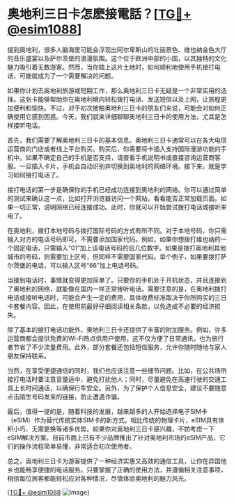 # 奥地利三日卡怎麽接電話？[[TG💪+ @esim1088](https://t.me/s/esim1088)]

提到奥地利，很多人脑海里可能会浮现出阿尔卑斯山的壮丽景色、维也纳金色大厅的音乐盛宴以及萨尔茨堡的浪漫氛围。这个位于欧洲中部的小国，以其独特的文化魅力吸引着无数游客。然而，当你踏上这片土地时，如何顺利地使用手机接打电话，可能就成为了一个需要解决的问题。

如果你计划去奥地利旅游或短期工作，那么奥地利三日卡无疑是一个非常实用的选择。这张卡能够帮助你在奥地利境内轻松拨打电话、发送短信以及上网，让旅程更加便利和愉快。不过，对于初次接触奥地利三日卡的朋友们来说，可能会对如何正确使用它感到困惑。今天，我们就来详细聊聊奥地利三日卡的使用方法，尤其是怎样接听电话。

首先，我们需要了解奥地利三日卡的基本信息。奥地利三日卡通常可以在各大电信运营商的门店或者线上平台购买。购买后，你需要将卡插入支持国际漫游功能的手机中。如果不确定自己的手机是否支持，请查看手机说明书或直接咨询运营商客服。一旦插入卡片，手机会自动识别并切换到奥地利的网络环境。接下来，就是学习如何接打电话了。

接打电话的第一步是确保你的手机已经成功连接到奥地利的网络。你可以通过简单的测试来确认这一点，比如打开浏览器访问一个网站，看看能否正常加载页面。如果一切正常，说明网络已经连接成功。此时，你就可以开始尝试拨打电话或接听来电了。

在奥地利，拨打本地号码与拨打国际号码的方式有所不同。对于本地号码，你只需输入对方的电话号码即可，不需要添加国家代码。例如，如果你想拨打维也纳的一个固定电话，只需输入“01”加上该电话号码的后几位数字。如果是拨打奥地利其他城市的号码，则需要加上区号，但同样不需要国家代码。举个例子，如果要拨打萨尔茨堡的电话，可以输入区号“66”加上电话号码。

当接到电话时，事情就变得更加简单了。只要你的手机处于开机状态，并且连接到了奥地利的网络，就能像在国内一样正常接听电话。需要注意的是，在奥地利拨打电话或接听电话时，可能会产生一定的费用，具体收费标准取决于你所购买的三日卡套餐内容。因此，在使用前最好仔细阅读相关条款，以免造成不必要的经济损失。

除了基本的接打电话功能外，奥地利三日卡还提供了丰富的附加服务。例如，许多运营商都会提供免费的Wi-Fi热点供用户使用，这不仅方便了日常通讯，也为旅行者节省了不少流量费用。此外，部分套餐还包括短信服务，允许你随时随地与家人朋友保持联系。

当然，在享受便捷通信的同时，我们也应该注意一些细节问题。比如，在公共场所接打电话时要注意音量适中，避免打扰他人；同时，尽量避免在高速行驶的交通工具上长时间通话，以确保行车安全。另外，为了保护个人信息安全，建议不要随意点击陌生号码发来的链接，防止遭遇诈骗。

最后，值得一提的是，随着科技的发展，越来越多的人开始选择电子SIM卡（eSIM）作为替代传统实体SIM卡的新方式。相比传统的物理卡片，eSIM具有体积小巧、无需更换等诸多优势。如果你对奥地利三日卡感兴趣，不妨考虑一下eSIM解决方案。目前市面上已有不少品牌推出了针对奥地利市场的eSIM产品，它们的操作流程简单易懂，非常适合初次使用者。

总之，奥地利三日卡为游客提供了一种经济实惠又高效的通信工具，让你在异国他乡也能畅享便捷的电话服务。只要掌握了正确的使用方法，并遵循相关注意事项，相信每位旅客都能轻松应对各种情况，尽情体验奥地利的魅力风光。

[[TG💪+ @esim1088](https://t.me/s/esim1088) ![Image](https://i.postimg.cc/4NQfJmqS/Snipaste-2025-05-13-00-14-12.png)]